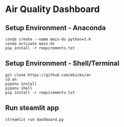 # Air Quality Dashboard

## Setup Environment - Anaconda
```
conda create --name main-ds python=3.9
conda activate main-ds
pip install -r requirements.txt
```

## Setup Environment - Shell/Terminal
```
git clone https://github.com/ekickx/an
cd an
pipenv install
pipenv shell
pip install -r requirements.txt
```

## Run steamlit app
```
streamlit run dashboard.py
```
